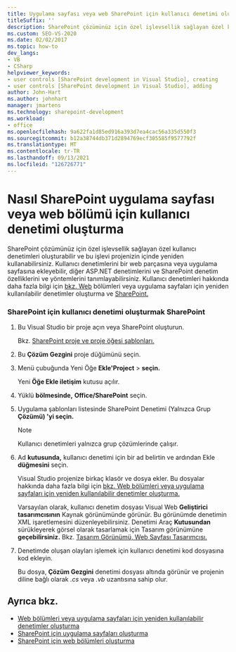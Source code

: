 ```yaml
---
title: Uygulama sayfası veya web SharePoint için kullanıcı denetimi oluşturma
titleSuffix: ''
description: SharePoint çözümünüz için özel işlevsellik sağlayan özel kullanıcı denetimleri oluşturun ve bu işlevselliği bir web bölümü veya uygulama sayfasında yeniden kullanın.
ms.custom: SEO-VS-2020
ms.date: 02/02/2017
ms.topic: how-to
dev_langs:
- VB
- CSharp
helpviewer_keywords:
- user controls [SharePoint development in Visual Studio], creating
- user controls [SharePoint development in Visual Studio], adding
author: John-Hart
ms.author: johnhart
manager: jmartens
ms.technology: sharepoint-development
ms.workload:
- office
ms.openlocfilehash: 9a622fa1d85ed916a393d7ea4cac56a335d550f3
ms.sourcegitcommit: b12a38744db371d2894769ecf305585f9577792f
ms.translationtype: MT
ms.contentlocale: tr-TR
ms.lasthandoff: 09/13/2021
ms.locfileid: "126726771"
---
```

# <a name="how-to-create-a-user-control-for-a-sharepoint-application-page-or-web-part"></a>Nasıl SharePoint uygulama sayfası veya web bölümü için kullanıcı denetimi oluşturma
  SharePoint çözümünüz için özel işlevsellik sağlayan özel kullanıcı denetimleri oluşturabilir ve bu işlevi projenizin içinde yeniden kullanabilirsiniz. Kullanıcı denetimlerini bir web parçasına veya uygulama sayfasına ekleyebilir, diğer ASP.NET denetimlerini ve SharePoint denetim özelliklerini ve yöntemlerini tanımlayabilirsiniz. Kullanıcı denetimleri hakkında daha fazla bilgi için [bkz. Web](../sharepoint/creating-reusable-controls-for-web-parts-or-application-pages.md) bölümleri veya uygulama sayfaları için yeniden kullanılabilir denetimler oluşturma ve [SharePoint.](https://blogs.msdn.microsoft.com/kaevans/2011/04/28/user-controls-and-server-controls-in-sharepoint/)

### <a name="to-create-a-user-control-for-sharepoint"></a>SharePoint için kullanıcı denetimi oluşturmak SharePoint

1. Bu Visual Studio bir proje açın veya SharePoint oluşturun.

     Bkz. [SharePoint proje ve proje öğesi şablonları.](../sharepoint/sharepoint-project-and-project-item-templates.md)

2. Bu **Çözüm Gezgini** proje düğümünü seçin.

3. Menü çubuğunda Yeni Öğe **Ekle'Project**  >  **seçin.**

     Yeni **Öğe Ekle iletişim** kutusu açılır.

4. Yüklü **bölmesinde,** **Office/SharePoint** seçin.

5. Uygulama şablonları listesinde SharePoint Denetimi (Yalnızca Grup **Çözümü) 'yi seçin.**

    > [!NOTE]
    > Kullanıcı denetimleri yalnızca grup çözümlerinde çalışır.

6. Ad **kutusunda,** kullanıcı denetimi için bir ad belirtin ve ardından Ekle **düğmesini** seçin.

     Visual Studio projenize birkaç klasör ve dosya ekler. Bu dosyalar hakkında daha fazla bilgi için [bkz. Web bölümleri veya uygulama sayfaları için yeniden kullanılabilir denetimler oluşturma.](../sharepoint/creating-reusable-controls-for-web-parts-or-application-pages.md)

     Varsayılan olarak, kullanıcı denetim dosyası Visual Web **Geliştirici tasarımcısının** Kaynak görünümünde görünür. Bu görünümde denetimin XML işaretlemesini düzenleyebilirsiniz. Denetimi Araç **Kutusundan** sürükleyerek görsel olarak tasarlamak için Tasarım görünümüne **geçebilirsiniz.** Bkz. [Tasarım Görünümü, Web Sayfası Tasarımcısı.](/previous-versions/aspnet/ms178149\(v\=vs.100\))

7. Denetimde oluşan olayları işlemek için kullanıcı denetimi kod dosyasına kod ekleyin.

     Bu dosya, **Çözüm Gezgini** denetimi dosyası altında görünür ve projenin diline bağlı olarak *.cs* veya *.vb* uzantısına sahip olur.

## <a name="see-also"></a>Ayrıca bkz.
- [Web bölümleri veya uygulama sayfaları için yeniden kullanılabilir denetimler oluşturma](../sharepoint/creating-reusable-controls-for-web-parts-or-application-pages.md)
- [SharePoint için uygulama sayfaları oluşturma](../sharepoint/creating-application-pages-for-sharepoint.md)
- [SharePoint için web bölümleri oluşturma](../sharepoint/creating-web-parts-for-sharepoint.md)
